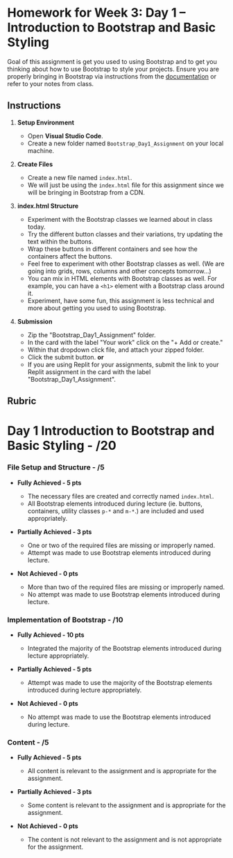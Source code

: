 # Homework for Week 3: Day 1 – Introduction to Bootstrap and Basic Styling

Goal of this assignment is get you used to using Bootstrap and to get you thinking about how to use Bootstrap to style your projects. Ensure you are properly bringing in Bootstrap via instructions from the [documentation](https://getbootstrap.com/docs/5.3/getting-started/introduction/) or refer to your notes from class.

## Instructions

1. **Setup Environment**

   - Open **Visual Studio Code**.
   - Create a new folder named `Bootstrap_Day1_Assignment` on your local machine.

2. **Create Files**

    - Create a new file named `index.html`.
    - We will just be using the `index.html` file for this assignment since we will be bringing in Bootstrap from a CDN.

3. **index.html Structure**

    - Experiment with the Bootstrap classes we learned about in class today.
    - Try the different button classes and their variations, try updating the text within the buttons.
    - Wrap these buttons in different containers and see how the containers affect the buttons.
    - Feel free to experiment with other Bootstrap classes as well. (We are going into grids, rows, columns and other concepts tomorrow...)
    - You can mix in HTML elements with Bootstrap classes as well. For example, you can have a `<h1>` element with a Bootstrap class around it.
    - Experiment, have some fun, this assignment is less technical and more about getting you used to using Bootstrap.

4. **Submission**

    - Zip the "Bootstrap_Day1_Assignment" folder.
    - In the card with the label "Your work" click on the "+ Add or create."
    - Within that dropdown click file, and attach your zipped folder.
    - Click the submit button.
      **or**
    - If you are using Replit for your assignments, submit the link to your Replit assignment in the card with the label "Bootstrap_Day1_Assignment".

## Rubric

# Day 1 Introduction to Bootstrap and Basic Styling - /20

### File Setup and Structure - /5

- **Fully Achieved - 5 pts**
  - The necessary files are created and correctly named `index.html`.
  - All Bootstrap elements introduced during lecture (ie. buttons, containers, utility classes `p-*` and `m-*`.) are included and used appropriately.

- **Partially Achieved - 3 pts**
  - One or two of the required files are missing or improperly named.
  - Attempt was made to use Bootstrap elements introduced during lecture.

- **Not Achieved - 0 pts**
  - More than two of the required files are missing or improperly named.
  - No attempt was made to use Bootstrap elements introduced during lecture.

### Implementation of Bootstrap - /10

- **Fully Achieved - 10 pts**
  - Integrated the majority of the Bootstrap elements introduced during lecture appropriately.

- **Partially Achieved - 5 pts**
  - Attempt was made to use the majority of the Bootstrap elements introduced during lecture appropriately.

- **Not Achieved - 0 pts**
  - No attempt was made to use the Bootstrap elements introduced during lecture.

### Content - /5

- **Fully Achieved - 5 pts**
  - All content is relevant to the assignment and is appropriate for the assignment.

- **Partially Achieved - 3 pts**  
  - Some content is relevant to the assignment and is appropriate for the assignment.

- **Not Achieved - 0 pts**
  - The content is not relevant to the assignment and is not appropriate for the assignment.